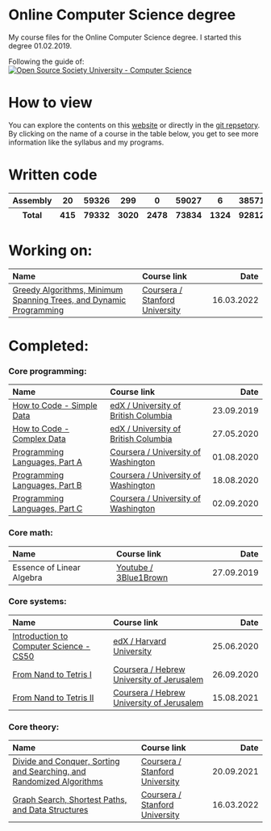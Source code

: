 # Online Computer Science degree
My course files for the Online Computer Science degree. I started this degree 01.02.2019.

Following the guide of: 
[![Open Source Society University - Computer Science](https://img.shields.io/badge/OSSU-computer--science-blue.svg)](https://github.com/ossu/computer-science)

# How to view
You can explore the contents on this [website](https://meisterlala.github.io/Online-Computer-Science-degree/) or directly in the [git repsetory](https://github.com/Meisterlala/Online-Computer-Science-degree). By clicking on the name of a course in the table below, you get to see more information like the syllabus and my programs.

# Written code
<!--- LOC_START --->
<table id="scc-table">
	</tr><tr>
		<th>Assembly</th>
		<th>20</th>
		<th>59326</th>
		<th>299</th>
		<th>0</th>
		<th>59027</th>
		<th>6</th>
		<th>385719</th>
	</tr></tbody>
	<tfoot><tr>
		<th>Total</th>
		<th>415</th>
		<th>79332</th>
		<th>3020</th>
		<th>2478</th>
		<th>73834</th>
		<th>1324</th>
    	<th>928122</th>
	</tr></tfoot>
	</table>
<!--- LOC_END --->

# Working on:

| Name                                            | Course link                                                      |      Date  |
| :---------------------------------------------- |:---------------------------------------------------------------- |-----------:|
| [Greedy Algorithms, Minimum Spanning Trees, and Dynamic Programming][ct31] | [Coursera / Stanford University][ct32]| 16.03.2022 |

[ct31]: Algorithms%20Specialization/Part%203/
[ct32]: https://www.coursera.org/learn/algorithms-greedy


# Completed: 

### Core programming:

| Name                                            | Course link                                                      |      Date  |
| :---------------------------------------------- |:---------------------------------------------------------------- |-----------:|
| [How to Code - Simple Data][cp11]               | [edX / University of British Columbia][cp12]                     | 23.09.2019 |
| [How to Code - Complex Data][cp21]              | [edX / University of British Columbia][cp22]                     | 27.05.2020 |
| [Programming Languages, Part A][cp31]           | [Coursera / University of Washington][cp32]                      | 01.08.2020 |
| [Programming Languages, Part B][cp41]           | [Coursera / University of Washington][cp42]                      | 18.08.2020 |
| [Programming Languages, Part C][cp51]           | [Coursera / University of Washington][cp52]                      | 02.09.2020 |

[cp11]: How%20to%20Code%20-%20Simple%20Data/
[cp12]: https://www.edx.org/course/how-code-simple-data-ubcx-htc1x#!

[cp21]: How%20to%20Code%20-%20Complex%20Data/
[cp22]: https://www.edx.org/course/how-code-complex-data-ubcx-htc2x

[cp31]: Programming%20Languages/Part%20A/
[cp32]: https://www.coursera.org/learn/programming-languages

[cp41]: Programming%20Languages/Part%20B/
[cp42]: https://www.coursera.org/learn/programming-languages-part-b

[cp51]: Programming%20Languages/Part%20C/
[cp52]: https://www.coursera.org/learn/programming-languages-part-c


### Core math:

| Name                                            | Course link                                                      |      Date  |
| :---------------------------------------------- |:---------------------------------------------------------------- |-----------:|
| Essence of Linear Algebra                       | [Youtube / 3Blue1Brown][cm12]                                    | 27.09.2019 |

[cm12]: https://www.youtube.com/playlist?list=PLZHQObOWTQDPD3MizzM2xVFitgF8hE_ab


### Core systems:

| Name                                            | Course link                                                      |      Date  |
| :---------------------------------------------- |:---------------------------------------------------------------- |-----------:|
| [Introduction to Computer Science - CS50][cs11] | [edX / Harvard University][cs12]                                 | 25.06.2020 |
| [From Nand to Tetris I][cs21]                   | [Coursera /  Hebrew University of Jerusalem][cs22]               | 26.09.2020 |
| [From Nand to Tetris II][cs31]                  | [Coursera /  Hebrew University of Jerusalem][cs32]               | 15.08.2021 |

[cs11]: Introduction%20to%20Computer%20Science/
[cs12]: https://www.edx.org/course/cs50s-introduction-to-computer-science#!

[cs21]: From%20Nand%20to%20Tetris/
[cs22]: https://www.coursera.org/learn/build-a-computer

[cs31]: From%20Nand%20to%20Tetris/
[cs32]: https://www.coursera.org/learn/nand2tetris2


### Core theory:

| Name                                            | Course link                                                      |      Date  |
| :---------------------------------------------- |:---------------------------------------------------------------- |-----------:|
| [Divide and Conquer, Sorting and Searching, and Randomized Algorithms][ct11] | [Coursera / Stanford University][ct12] | 20.09.2021 |
| [Graph Search, Shortest Paths, and Data Structures][ct21] | [Coursera / Stanford University][ct22]                 | 16.03.2022 |


[ct11]: Algorithms%20Specialization/Part%201/
[ct12]: https://www.coursera.org/learn/algorithms-divide-conquer

[ct21]: Algorithms%20Specialization/Part%202/
[ct22]: https://www.coursera.org/learn/algorithms-graphs-data-structures
